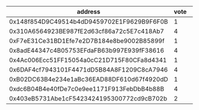 address|vote|timestamp|signature
---|---|---|---
0x148f854D9C49514b4dD9459702E1F9629B9F6F0B|1|1603204072|0x968c978834c3e01b52d8cdc0e304c380f69c4b331a054463e845f1f12f9fd0f363217ac1dcee19096a8ff39b2baf11b011d76fbb1788dbf9636f0f5f8923010c1c
0x310A6564923BE987fE2d63cf86a72c5E7c418Ab7|4|1603204922|0xed2adfb2d14815b19000eeaaa30e1dbdbf2061b2bc070ffb09af3340e2f0918a04611fadd66897c76bacc57fc26d79198048c9685def58dcacdb9ea3c692dcc11b
0xF7eE31Ce31BD1Efe7e2D7B184e8be9002B85899f|1|1603206683|0xa4d9c2279b1628d5c6dd90e464af8a39eacdeddc3911a4f51b8d3dfed24a91e45a20863925ad804962935aec3389c7da0083b0c6498bba12e8b619a3037b7a291c
0x8adE44347c4B05753EFdaFB63b997E939fF38616|4|1603206863|0x934fa58f34637c56c46a90ecbeaffbdb41de7892d8f3c608e20cb1693c00dcc450eb14f195be2d1d4bb785ab81105d233e58ce2766d97bcb5b158d4afa5404e91b
0x4Ac006Ecc51FF15054a0cC21D715F80CFa8d4341|1|1603207170|0x5fb2ed93dc9a050d773217717899bbf98b4555c4bdbfc73fe2cd64d6ad18e1d56f812402e111632db41032fd8f138b3c7211e65baaa0303bec7ca3441d9ea2511b
0x6DAF4cf7943101F4471dD5B84A8F1209C8cA7946|4|1603207225|0x805b3c3588953f02822300250c33f4baa822f782a187d09cd88398c7325cac227e851cf775ff21914bfc32908c672b8962359690bf3ed80ffb07cc6c78a337ed1c
0xB02DC63B4e234e1aBc36EAD88DF610d67f4920dD|1|1603208912|0x9daf18def9862eb0156255a5a0e9a51e5d4aabe8cfd598899000989c519189ad582b992d3e7f602d90b8104400ff30dd055e2895d52ce6f1888ec9fa6a5a1d671c
0xdc6B04B4e40fDe7c0e9ee1171F913FebDbB4b88B|4|1603210368|0x6db9fe056eaf0ddf0c6c45cdbae70d29c14957dfbbb2aa2cbf9e3336f5d131b3080fc90d21e3e3dc486c8409980c8bd6dc473570daf658dd2b7929d18eebe1f11b
0x403eB5731Abe1cF5423424195300772cd9cB702b|2|1603215403|0x610f0b83fd13014049086063e42cb9e459debd5e3163eaab51bf3fc7e23f54645b366bee40b4b8348a3ef869a2e33c09a7be77387d67a38e0922f7de833da5331b